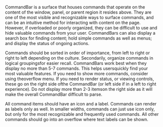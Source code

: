 CommandBar is a surface that houses commands that operate on the content of
the window, panel, or parent region it resides above. They are one of the most
visible and recognizable ways to surface commands, and can be an intuitive
method for interacting with content on the page. However, if overloaded or
poorly organized, they can be difficult to use and hide valuable commands from
your user. CommandBars can also display a search box for finding content; hold
simple commands as well as menus; and display the status of ongoing actions.

Commands should be sorted in order of importance, from left to right or right
to left depending on the culture. Secondarily, organize commands in logical
groupingsfor easier recall. CommandBars work best when they display no more
than 5-7 commands. This helps usersquickly find your most valuable features.
If you need to show more commands, consider using theoverflow menu. If you
need to render status, or viewing controls, these go on the right side ofthe
CommandBar (or left side if in a left to right experience). Do not display
more than 2-3 itemson the right side as it will make the overall CommandBar
difficult to parse.

All command items should have an icon and a label. Commands can render as
labels only as well. In smaller widths, commands can just use icon only, but
only for the most recognizable and frequently used commands. All other
commands should go into an overflow where text labels can be shown.